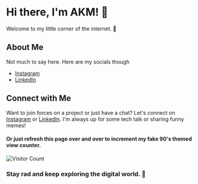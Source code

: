 # Hi there, I'm AKM! 👋

Welcome to my little corner of the internet. 🚀

## About Me

 Not much to say here. Here are my socials though
- [Instagram](https://www.instagram.com/ctfu_anand/)
- [LinkedIn](https://www.linkedin.com/akm-glhf)

## Connect with Me

Want to join forces on a project or just have a chat? Let's connect on [Instagram](https://www.instagram.com/ctfu_anand/) or [LinkedIn](https://www.linkedin.com/akm-glhf). I'm always up for some tech talk or sharing funny memes!

#### Or just refresh this page over and over to increment my fake 90's themed view counter.

![Visitor Count](https://profile-counter.glitch.me/akm-xdd/count.svg)

### Stay rad and keep exploring the digital world. 🌟
